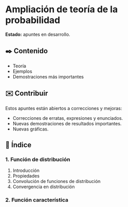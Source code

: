 # Ampliación de teoría de la probabilidad

**Estado:** apuntes en desarrollo.

## ✒️ Contenido

-   Teoría
-   Ejemplos
-   Demostraciones más importantes

## ✉️ Contribuir

Estos apuntes están abiertos a correcciones y mejoras:

-   Correcciones de erratas, expresiones y enunciados.
-   Nuevas demostraciones de resultados importantes.
-   Nuevas gráficas.

## 📖 Índice

### 1. Función de distribución

1. Introducción
2. Propiedades
3. Convolución de funciones de distribución
4. Convergencia en distribución

### 2. Función característica
